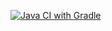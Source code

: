 [![Java CI with Gradle](https://github.com/SSS5900/patterns2-delivery-order/actions/workflows/gradle.yml/badge.svg)](https://github.com/SSS5900/patterns2-delivery-order/actions/workflows/gradle.yml)